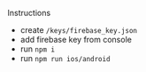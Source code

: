 Instructions
- create `/keys/firebase_key.json`
- add firebase key from console 
- run `npm i`
- run `npm run ios/android`